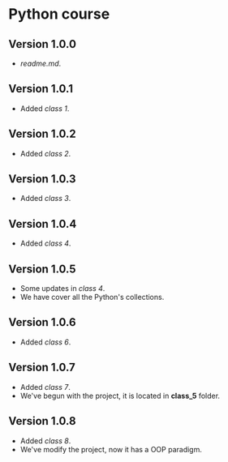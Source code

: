 # Python course

## Version 1.0.0

-   _readme.md_.

## Version 1.0.1

-   Added _class 1_.

## Version 1.0.2

-   Added _class 2_.

## Version 1.0.3

-   Added _class 3_.

## Version 1.0.4

-   Added _class 4_.

## Version 1.0.5

-   Some updates in _class 4_.
-   We have cover all the Python's collections.

## Version 1.0.6

-   Added _class 6_.

## Version 1.0.7

-   Added _class 7_.
-   We've begun with the project, it is located in **class_5** folder.

## Version 1.0.8
-   Added _class 8_.
-   We've modify the project, now it has a OOP paradigm.